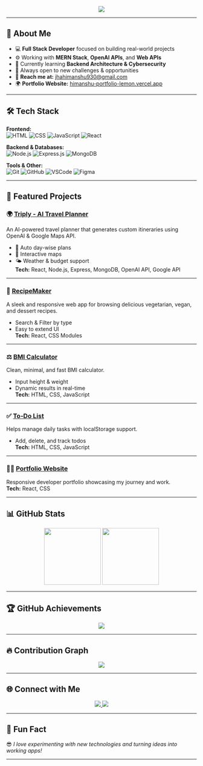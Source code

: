 <!-- Profile Banner -->
<p align="center">
  <img src="https://readme-typing-svg.herokuapp.com?font=Fira+Code&weight=500&size=25&pause=1000&color=37F0F7&center=true&vCenter=true&width=500&lines=Hi+there%2C+I'm+Himanshu+Jha+%F0%9F%91%8B;Full+Stack+Developer+%7C+MERN+%7C+AI+Enthusiast;Welcome+to+my+GitHub+Profile!;Let's+Build+Something+Amazing+Together!">
</p>

---

## 🌟 About Me  
- 💻 **Full Stack Developer** focused on building real-world projects  
- ⚙️ Working with **MERN Stack**, **OpenAI APIs**, and **Web APIs**  
- 🌱 Currently learning **Backend Architecture & Cybersecurity**  
- 🧠 Always open to new challenges & opportunities  
- 📩 **Reach me at:** [jhahimanshu930@gmail.com](mailto:jhahimanshu930@gmail.com)  
- 🌍 **Portfolio Website:** [himanshu-portfolio-lemon.vercel.app](https://himanshu-portfolio-lemon.vercel.app/)

---

## 🛠️ Tech Stack  
**Frontend:**  
![HTML](https://img.shields.io/badge/HTML-E34F26?style=for-the-badge&logo=html5&logoColor=white)
![CSS](https://img.shields.io/badge/CSS-1572B6?style=for-the-badge&logo=css3&logoColor=white)
![JavaScript](https://img.shields.io/badge/JavaScript-F7DF1E?style=for-the-badge&logo=javascript&logoColor=black)
![React](https://img.shields.io/badge/React-61DAFB?style=for-the-badge&logo=react&logoColor=black)

**Backend & Databases:**  
![Node.js](https://img.shields.io/badge/Node.js-339933?style=for-the-badge&logo=node.js&logoColor=white)
![Express.js](https://img.shields.io/badge/Express.js-000000?style=for-the-badge&logo=express&logoColor=white)
![MongoDB](https://img.shields.io/badge/MongoDB-4EA94B?style=for-the-badge&logo=mongodb&logoColor=white)

**Tools & Other:**  
![Git](https://img.shields.io/badge/Git-F05032?style=for-the-badge&logo=git&logoColor=white)
![GitHub](https://img.shields.io/badge/GitHub-181717?style=for-the-badge&logo=github&logoColor=white)
![VSCode](https://img.shields.io/badge/VS%20Code-007ACC?style=for-the-badge&logo=visual-studio-code&logoColor=white)
![Figma](https://img.shields.io/badge/Figma-0AC97F?style=for-the-badge&logo=figma&logoColor=white)

---

## 🚀 Featured Projects

### 🌍 [Triply - AI Travel Planner](https://github.com/himanshujha25/Triply)
An AI-powered travel planner that generates custom itineraries using OpenAI & Google Maps API.  
- 🧳 Auto day-wise plans  
- 📍 Interactive maps  
- 🌤️ Weather & budget support  
**Tech:** React, Node.js, Express, MongoDB, OpenAI API, Google API

---

### 🍲 [RecipeMaker](https://github.com/himanshujha25/RecipeMaker)  
A sleek and responsive web app for browsing delicious vegetarian, vegan, and dessert recipes.  
- Search & Filter by type  
- Easy to extend UI  
**Tech:** React, CSS Modules

---

### ⚖️ [BMI Calculator](https://github.com/himanshujha25/BMI-Calculator)  
Clean, minimal, and fast BMI calculator.  
- Input height & weight  
- Dynamic results in real-time  
**Tech:** HTML, CSS, JavaScript

---

### ✅ [To‑Do List](https://github.com/himanshujha25/To-Do-List)  
Helps manage daily tasks with localStorage support.  
- Add, delete, and track todos  
**Tech:** HTML, CSS, JavaScript

---

### 👨‍💻 [Portfolio Website](https://github.com/Himanshujha25/himanshu_portfolio)  
Responsive developer portfolio showcasing my journey and work.  
**Tech:** React, CSS

---

## 📊 GitHub Stats  
<p align="center">
  <img src="https://github-readme-stats.vercel.app/api?username=himanshujha25&show_icons=true&theme=tokyonight" height="150">
  <img src="https://github-readme-streak-stats.herokuapp.com/?user=himanshujha25&theme=tokyonight" height="150">
</p>

---

## 🏆 GitHub Achievements  
<p align="center">
  <img src="https://github-profile-trophy.vercel.app/?username=himanshujha25&theme=tokyonight&margin-w=5&margin-h=5">
</p>

---

## 🔥 Contribution Graph  
<p align="center">
  <img src="https://github-readme-activity-graph.vercel.app/graph?username=himanshujha25&theme=tokyonight">
</p>

---

## 🌐 Connect with Me  
<p align="center">
  <a href="https://www.linkedin.com/in/himanshujha25">
    <img src="https://img.shields.io/badge/LinkedIn-0A66C2?style=for-the-badge&logo=linkedin&logoColor=white" />
  </a>
  <a href="https://github.com/himanshujha25">
    <img src="https://img.shields.io/badge/GitHub-171515?style=for-the-badge&logo=github&logoColor=white" />
  </a>
</p>

---

## 🎉 Fun Fact  
😎 *I love experimenting with new technologies and turning ideas into working apps!*

---


